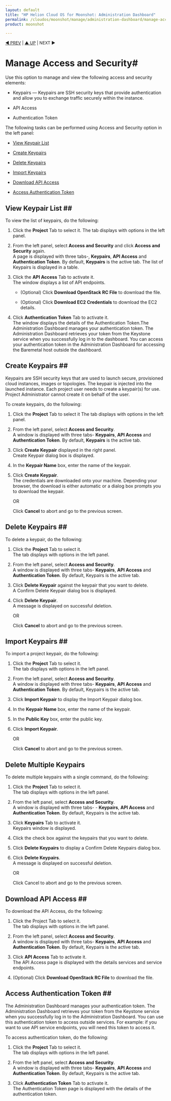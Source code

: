 ```yaml
---
layout: default
title: "HP Helion Cloud OS for Moonshot: Administration Dashboard"
permalink: /cloudos/moonshot/manage/administration-dashboard/manage-access-and-security/
product: moonshot

---
```


<script>

function PageRefresh {
onLoad="window.refresh"
}

PageRefresh();

</script>

<p style="font-size: small;"> <a href="/cloudos/moonshot/manage/">&#9664; PREV</a> | <a href="/cloudos/moonshot/manage">&#9650; UP</a> | NEXT &#9654;</p>

# Manage Access and Security#
Use this option to manage and view the following access and security elements:

* Keypairs — Keypairs are SSH security keys that provide authentication and allow you to exchange traffic securely within the instance.

* API Access

* Authentication Token

The following tasks can be performed using Access and Security option in the left panel:

* <a href="#View Keypair List">View Keypair List</a>

* <a href="#Create Keypairs">Create Keypairs</a>

* <a href="#Delete Keypairs">Delete Keypairs</a>

* <a href="#Import Keypairs">Import Keypairs</a>

* <a href="#Download API Access">Download API Access</a>

* <a href="#Access Authentication Token">Access Authentication Token</a>


## View Keypair List ##<a name="View Keypair List"></a>

To view the list of keypairs, do the following:

1.	Click the **Project** Tab to select it.
The tab displays with options in the left panel.

2.	From the left panel, select **Access and Security** and click **Access and Security** again.<br>A page is displayed with three tabs-, **Keypairs**, **API Access** and **Authentication Token**. By default, **Keypairs** is the active tab. The list of Keypairs is displayed in a table.</br>

3.	Click the **API Access** Tab to activate it.<br>The window displays a list of API endpoints.</br>

    * (Optional) Click **Download OpenStack RC File** to download the file.

    * (Optional) Click **Download EC2 Credentials** to download the EC2 details.

4.	Click **Authentication Token** Tab to activate it.<br>The window displays the details of the Authentication Token.The Administration Dashboard manages your authentication token. The Administration Dashboard retrieves your token from the Keystone service when you successfully log in to the dashboard. You can access your authentication token in the Administration Dashboard for accessing the Baremetal host outside the dashboard.</br>

## Create Keypairs ##<a name="Create Keypairs"></a>

Keypairs are SSH security keys that are used to launch secure, provisioned cloud instances, images or topologies. The keypair is injected into the launched instance. Each project user needs to create a keypair(s) for use. Project Administrator cannot create it on behalf of the user.

To create keypairs, do the following:

1.	Click the **Project** Tab to select it
The tab displays with options in the left panel.

2.	From the left panel, select **Access and Security**.<br>
A window is displayed with three tabs- **Keypairs**, **API Access** and **Authentication Token**. By default, **Keypairs** is the active tab.</br>

3.	Click **Create Keypair** displayed in the right panel.<br>Create Keypair dialog box is displayed.</br>

4.	In the **Keypair Name** box, enter the name of the keypair.

5.	Click **Create Keypair**.<br> The credentials are downloaded onto your machine. Depending your browser, the download is either automatic or a dialog box prompts you to download the keypair.</br>

    OR

    Click **Cancel** to abort and go to the previous screen.


## Delete Keypairs ##<a name="Delete Keypairs"></a>

To delete a keypair, do the following:

1.	Click the **Project** Tab to select it.<br>The tab displays with options in the left panel.</br>

2.	From the left panel, select **Access and Security**.</br>A window is displayed with three tabs- **Keypairs**, **API Access** and **Authentication Token**. By default, Keypairs is the active tab.</br>

3.	Click **Delete Keypair** against the keypair that you want to delete. <br>A Confirm Delete Keypair dialog box is displayed.</br>

4.	Click **Delete Keypair**.<br>A message is displayed on successful deletion.</br>
                                      
    OR 

    Click **Cancel** to abort and go to the previous screen.

## Import Keypairs ##<a name="Import Keypairs"></a>

To import a project keypair, do the following:

1.	Click the **Project** Tab to select it.<br>The tab displays with options in the left panel.</br>

2.	From the left panel, select **Access and Security**.<br>A window is displayed with three tabs- **Keypairs**, **API Access** and **Authentication Token**. By default, Keypairs is the active tab.</br>

3.	Click **Import Keypair** to display the Import Keypair dialog box.

4.	In the **Keypair Name** box, enter the name of the keypair.

5.	In the **Public Key** box, enter the public key.

6.	Click **Import Keypair**.

	OR

	Click **Cancel** to abort and go to the previous screen.

## Delete Multiple Keypairs ##

To delete multiple keypairs with a single command, do the following:

1.	Click the **Project** Tab to select it.<br>The tab displays with options in the left panel.</br>

2.	From the left panel, select **Access and Security**.<br>A window is displayed with three tabs- - **Keypairs**, **API Access** and **Authentication Token**. By default, Keypairs is the active tab.</br>

3.	Click **Keypairs** Tab to activate it.<br>Keypairs window is displayed.</br>

4.	Click the check box against the keypairs that you want to delete.

5.	Click **Delete Keypairs** to display a Confirm Delete Keypairs dialog box.

6.	Click **Delete Keypairs**.<br>A message is displayed on successful deletion.</br> 

    OR

    Click Cancel to abort and go to the previous screen.

## Download API Access ##<a name="Download API Access"></a>

To download the API Access, do the following:

1.	Click the Project Tab to select it.<br>The tab displays with options in the left panel.

2.	From the left panel, select **Access and Security**.<br>A window is displayed with three tabs- **Keypairs**, **API Access** and **Authentication Token**. By default, Keypairs is the active tab.</br>

3.	Click **API Access** Tab to activate it.<br>The API Access page is displayed with the details services and service endpoints.</br>

4.	(Optional) Click **Download OpenStack RC File** to download the file.

## Access Authentication Token ##<a name="Access Authentication Token"></a>

The Administration Dashboard manages your authentication token. The Administration Dashboard retrieves your token from the Keystone service when you successfully log in to the Administration Dashboard. You can use this authentication token to access outside services. For example: if you want to use API service endpoints, you will need this token to access it. 

To access authentication token, do the following:

1.	Click the **Project** Tab to select it.<br>The tab displays with options in the left panel.</br>

2.	From the left panel, select **Access and Security**.<br>A window is displayed with three tabs- **Keypairs**, **API Access** and **Authentication Token**.
By default, Keypairs is the active tab.</br>

3.	Click **Authentication Token** Tab to activate it.<br>The Authentication Token page is displayed with the details of the authentication token.</br>

